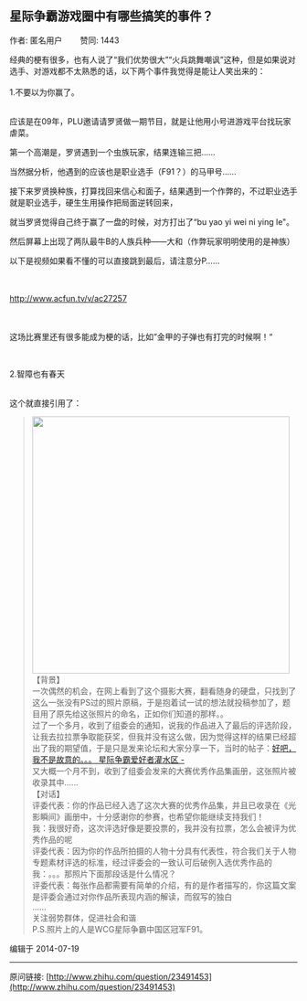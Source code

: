 ## 星际争霸游戏圈中有哪些搞笑的事件？

作者: 匿名用户&nbsp;&nbsp;&nbsp;&nbsp;&nbsp;&nbsp;&nbsp;&nbsp;赞同: 1443


经典的梗有很多，也有人说了“我们优势很大”“火兵跳舞嘲讽”这种，但是如果说对选手、对游戏都不太熟悉的话，以下两个事件我觉得是能让人笑出来的：<br><br>1.不要以为你赢了。<br><br><p>应该是在09年，PLU邀请请罗贤做一期节目，就是让他用小号进游戏平台找玩家虐菜。</p><p>第一个高潮是，罗贤遇到一个虫族玩家，结果连输三把……</p><p>当然据分析，他遇到的应该也是职业选手（F91？）的马甲号……</p><p>接下来罗贤换种族，打算找回来信心和面子，结果遇到一个作弊的，不过职业选手就是职业选手，硬生生用操作把局面逆转回来，</p><p>就当罗贤觉得自己终于赢了一盘的时候，对方打出了“bu yao yi wei ni ying le"。</p><p>然后屏幕上出现了两队最牛B的人族兵种——大和（作弊玩家明明使用的是神族）</p><p>以下是视频如果看不懂的可以直接跳到最后，请注意分P……</p><br><br><a href="http://www.acfun.com/v/ac27257" class=" wrap external" target="_blank" rel="nofollow noreferrer">http://www.acfun.tv/v/ac27257<i class="icon-external"></i></a><br><br><br><p>这场比赛里还有很多能成为梗的话，比如”金甲的子弹也有打完的时候啊！“</p><br><p>2.智障也有春天<br><br></p><p>这个就直接引用了：</p><blockquote><img src="http://pic4.zhimg.com/9ff63c511d276e920b22b77c6ffc2deb_b.jpg" data-rawwidth="450" data-rawheight="450" class="origin_image zh-lightbox-thumb" width="450" data-original="http://pic4.zhimg.com/9ff63c511d276e920b22b77c6ffc2deb_r.jpg">【背景】<br>一次偶然的机会，在网上看到了这个摄影大赛，翻看随身的硬盘，只找到了这么一张没有PS过的照片原稿，于是抱着试一试的想法就投稿参加了，题目用了原先给这张照片的命名，正如你们知道的那样。。<br>过了一个多月，收到了组委会的通知，说我的作品进入了最后的评选阶段，让我去拉拉票争取能获奖，但我并没有这么做，因为觉得这样的结果已经超出了我的期望值，于是只是发来论坛和大家分享一下，当时的帖子：<a href="http://bbs.plu.cn/thread-1423168-1-1.html" class=" wrap external" target="_blank" rel="nofollow noreferrer">好吧，我不是故意的。。。 星际争霸爱好者灌水区 -<i class="icon-external"></i></a><br>又大概一个月不到，收到了组委会发来的大赛优秀作品集画册，这张照片被收录其中……<br>【对话】<br>评委代表：你的作品已经入选了这次大赛的优秀作品集，并且已收录在《光影瞬间》画册中，十分感谢你的参赛，也希望你能继续支持我们！<br>我：我很好奇，这次评选好像是要投票的，我并没有拉票，怎么会被评为优秀作品的呢<br>评委代表：因为你的作品所拍摄的人物十分具有代表性，符合我们关于人物专题素材评选的标准，经过评委会的一致认可后破例入选优秀作品的<br>我：。。。那照片下面那段话是什么情况？<br>评委代表：每张作品都需要有简单的介绍，有的是作者描写的，你这篇文案是评委会通过对你作品所表现内涵的解读，而叙写的独白<br>……<br>关注弱势群体，促进社会和谐<br>P.S.照片上的人是WCG星际争霸中国区冠军F91。</blockquote>



编辑于 2014-07-19



---
原问链接: [http://www.zhihu.com/question/23491453](http://www.zhihu.com/question/23491453)
